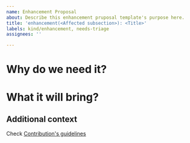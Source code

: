 ```yaml
---
name: Enhancement Proposal
about: Describe this enhancement pruposal template's purpose here.
title: 'enhancement(<Affected subsection>): <Title>'
labels: kind/enhancement, needs-triage
assignees: ''

---
```


# Why do we need it?

# What it will bring?

## Additional context

Check [Contribution's guidelines](https://kubesimplify.github.io/ksctl-docs/docs/contribution-guidelines/)
